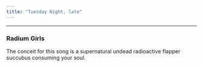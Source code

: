 ```yaml
---
title: "Tuesday Night, late"
---
```


------------------------------------------------------------------------

### Radium Girls

The conceit for this song is a supernatural undead radioactive flapper
succubus consuming your soul.

